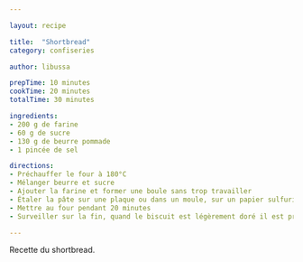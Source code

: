 ```yaml
---

layout: recipe

title:  "Shortbread"
category: confiseries

author: libussa

prepTime: 10 minutes
cookTime: 20 minutes
totalTime: 30 minutes

ingredients:
- 200 g de farine
- 60 g de sucre
- 130 g de beurre pommade
- 1 pincée de sel

directions:
- Préchauffer le four à 180°C
- Mélanger beurre et sucre
- Ajouter la farine et former une boule sans trop travailler
- Étaler la pâte sur une plaque ou dans un moule, sur un papier sulfurisé. Le biscuit doit faire à peu près 1 cm
- Mettre au four pendant 20 minutes
- Surveiller sur la fin, quand le biscuit est légèrement doré il est prêt

---
```


Recette du shortbread.
